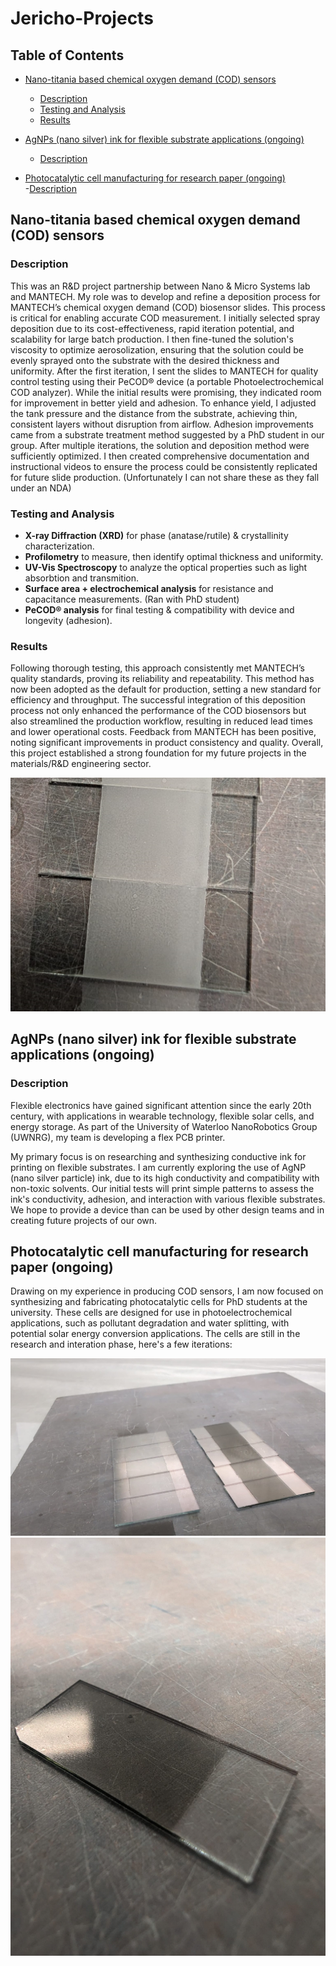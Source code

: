 # Jericho-Projects

## Table of Contents
- [Nano-titania based chemical oxygen demand (COD) sensors](#nano-titania-based-chemical-oxygen-demand-cod-sensors)  
  - [Description](#description-cod-sensors)  
  - [Testing and Analysis](#testing-and-analysis-cod-sensors)  
  - [Results](#results-cod-sensors)  

- [AgNPs (nano silver) ink for flexible substrate applications (ongoing)](#agnps-nano-silver-ink-for-flexible-substrate-applications)  
  - [Description](#description-agnps-ink)  

- [Photocatalytic cell manufacturing for research paper (ongoing)](#photocatalytic-cell-manufacturing-for-research-paper)  
    -[Description](#description-photocatalytic-cell)


## Nano-titania based chemical oxygen demand (COD) sensors

### Description
<a id="description-cod-sensors"></a>
This was an R&D project partnership between Nano & Micro Systems lab and MANTECH. My role was to develop and refine a deposition process for MANTECH’s chemical oxygen 
demand (COD) biosensor slides. This process is critical for enabling accurate COD measurement. I initially selected spray deposition due to its cost-effectiveness, rapid 
iteration potential, and scalability for large batch production. I then fine-tuned the solution's viscosity to optimize aerosolization, ensuring that the solution could 
be evenly sprayed onto the substrate with the desired thickness and uniformity. After the first iteration, I sent the slides to MANTECH for quality control testing using 
their PeCOD® device (a portable Photoelectrochemical COD analyzer). While the initial results were promising, they indicated room for improvement in better yield and 
adhesion. To enhance yield, I adjusted the tank pressure and the distance from the substrate, achieving thin, consistent layers without disruption from airflow. Adhesion 
improvements came from a substrate treatment method suggested by a PhD student in our group. After multiple iterations, the solution and deposition method were 
sufficiently optimized. I then created comprehensive documentation and instructional videos to ensure the process could be consistently replicated for future slide 
production. (Unfortunately I can not share these as they fall under an NDA)

### Testing and Analysis
<a id="testing-and-analysis-cod-sensors"></a>
- **X-ray Diffraction (XRD)** for phase (anatase/rutile) & crystallinity characterization.
- **Profilometry** to measure, then identify optimal thickness and uniformity.
- **UV-Vis Spectroscopy** to analyze the optical properties such as light absorbtion and transmition.  
- **Surface area + electrochemical analysis** for resistance and capacitance measurements. (Ran with PhD student)
- **PeCOD® analysis** for final testing & compatibility with device and longevity (adhesion).

### Results
<a id="results-cod-sensors"></a>
Following thorough testing, this approach consistently met MANTECH’s quality standards, 
proving its reliability and repeatability. 
This method has now been adopted as the default for production, 
setting a new standard for efficiency and throughput. 
The successful integration of this deposition process not only enhanced the performance of 
the COD biosensors but also streamlined the production workflow, resulting in reduced 
lead times and lower operational costs. Feedback from MANTECH has been positive, 
noting significant improvements in product consistency and quality. 
Overall, this project established a strong foundation for my future projects in 
the materials/R&D engineering sector. 

![titaniaSlides](Assets/titaniaSlides.jpg)

## AgNPs (nano silver) ink for flexible substrate applications (ongoing)

### Description
<a id="description-agnps-ink"></a>

Flexible electronics have gained significant attention since the early 20th century, with applications in wearable technology, flexible solar cells, and energy storage. As part of the University of Waterloo NanoRobotics Group (UWNRG), my team is developing a flex PCB printer.  

My primary focus is on researching and synthesizing conductive ink for printing on flexible substrates. I am currently exploring the use of AgNP (nano silver particle) ink, due to its high conductivity and compatibility with non-toxic solvents. Our initial tests will print simple patterns to assess the ink's conductivity, adhesion, and interaction with various flexible substrates. We hope to provide a device than can be used by other design teams and in creating future projects of our own.


## Photocatalytic cell manufacturing for research paper (ongoing)
<a id="description-photocatalytic-cell"></a>

Drawing on my experience in producing COD sensors, I am now focused on synthesizing and fabricating photocatalytic cells for PhD students at the university. These cells are designed for use in photoelectrochemical applications, such as pollutant degradation and water splitting, with potential solar energy conversion applications. The cells are still in the research and interation phase, here's a few iterations:

![Firstset](Assets/photocatalyticCell_2.jpg)
![Firstset](Assets/photocatalyticCell_1.jpg)
